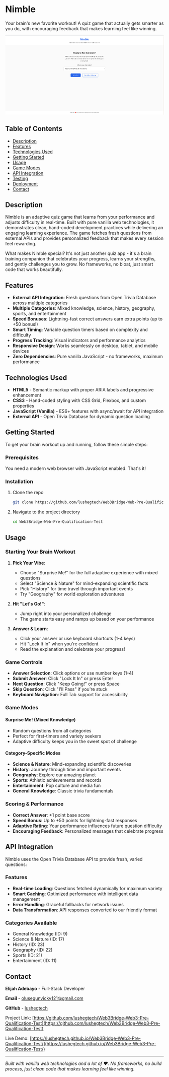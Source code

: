 # Nimble

Your brain's new favorite workout! A quiz game that actually gets smarter as you do, with encouraging feedback that makes learning feel like winning.

![Nimble Quiz Game Screenshot](./assets/screenshot.png)

## Table of Contents

- [Description](#description)
- [Features](#features)
- [Technologies Used](#technologies-used)
- [Getting Started](#getting-started)
- [Usage](#usage)
- [Game Modes](#game-modes)
- [API Integration](#api-integration)
- [Testing](#testing)
- [Deployment](#deployment)
- [Contact](#contact)

## Description

Nimble is an adaptive quiz game that learns from your performance and adjusts difficulty in real-time. Built with pure vanilla web technologies, it demonstrates clean, hand-coded development practices while delivering an engaging learning experience. The game fetches fresh questions from external APIs and provides personalized feedback that makes every session feel rewarding.

What makes Nimble special? It's not just another quiz app - it's a brain training companion that celebrates your progress, learns your strengths, and gently challenges you to grow. No frameworks, no bloat, just smart code that works beautifully.

## Features

- **External API Integration**: Fresh questions from Open Trivia Database across multiple categories
- **Multiple Categories**: Mixed knowledge, science, history, geography, sports, and entertainment
- **Speed Bonuses**: Lightning-fast correct answers earn extra points (up to +50 bonus!)
- **Smart Timing**: Variable question timers based on complexity and difficulty
- **Progress Tracking**: Visual indicators and performance analytics
- **Responsive Design**: Works seamlessly on desktop, tablet, and mobile devices
- **Zero Dependencies**: Pure vanilla JavaScript - no frameworks, maximum performance

## Technologies Used

- **HTML5** - Semantic markup with proper ARIA labels and progressive enhancement
- **CSS3** - Hand-coded styling with CSS Grid, Flexbox, and custom properties
- **JavaScript (Vanilla)** - ES6+ features with async/await for API integration
- **External API** - Open Trivia Database for dynamic question loading

## Getting Started

To get your brain workout up and running, follow these simple steps:

### Prerequisites

You need a modern web browser with JavaScript enabled. That's it!

### Installation

1. Clone the repo
   ```bash
   git clone https://github.com/lushegtech/Web3Bridge-Web-Pre-Qualification-Test.git
   ```

2. Navigate to the project directory
   ```bash
   cd Web3Bridge-Web-Pre-Qualification-Test
   ```

## Usage

### Starting Your Brain Workout

1. **Pick Your Vibe**: 
   - Choose "Surprise Me!" for the full adaptive experience with mixed questions
   - Select "Science & Nature" for mind-expanding scientific facts
   - Pick "History" for time travel through important events
   - Try "Geography" for world exploration adventures

2. **Hit "Let's Go!"**: 
   - Jump right into your personalized challenge
   - The game starts easy and ramps up based on your performance

3. **Answer & Learn**:
   - Click your answer or use keyboard shortcuts (1-4 keys)
   - Hit "Lock It In" when you're confident
   - Read the explanation and celebrate your progress!

### Game Controls

- **Answer Selection**: Click options or use number keys (1-4)
- **Submit Answer**: Click "Lock It In" or press Enter
- **Next Question**: Click "Keep Going!" or press Space
- **Skip Question**: Click "I'll Pass" if you're stuck
- **Keyboard Navigation**: Full Tab support for accessibility

### Game Modes

#### Surprise Me! (Mixed Knowledge)
- Random questions from all categories
- Perfect for first-timers and variety seekers
- Adaptive difficulty keeps you in the sweet spot of challenge

#### Category-Specific Modes
- **Science & Nature**: Mind-expanding scientific discoveries
- **History**: Journey through time and important events  
- **Geography**: Explore our amazing planet
- **Sports**: Athletic achievements and records
- **Entertainment**: Pop culture and media fun
- **General Knowledge**: Classic trivia fundamentals

### Scoring & Performance

- **Correct Answer**: +1 point base score
- **Speed Bonus**: Up to +50 points for lightning-fast responses
- **Adaptive Rating**: Your performance influences future question difficulty
- **Encouraging Feedback**: Personalized messages that celebrate progress

## API Integration

Nimble uses the Open Trivia Database API to provide fresh, varied questions:

### Features
- **Real-time Loading**: Questions fetched dynamically for maximum variety
- **Smart Caching**: Optimized performance with intelligent data management
- **Error Handling**: Graceful fallbacks for network issues
- **Data Transformation**: API responses converted to our friendly format

### Categories Available
- General Knowledge (ID: 9)
- Science & Nature (ID: 17) 
- History (ID: 23)
- Geography (ID: 22)
- Sports (ID: 21)
- Entertainment (ID: 11)

## Contact

**Elijah Adebayo** - Full-Stack Developer

**Email** - olusegunvicky121@gmail.com

**GitHub** - [lushegtech](https://github.com/lushegtech)

Project Link: [https://github.com/lushegtech/Web3Bridge-Web3-Pre-Qualification-Test](https://github.com/lushegtech/Web3Bridge-Web3-Pre-Qualification-Test)

Live Demo: [https://lushegtech.github.io/Web3Bridge-Web3-Pre-Qualification-Test/](https://lushegtech.github.io/Web3Bridge-Web3-Pre-Qualification-Test/)

---

*Built with vanilla web technologies and a lot of ❤️. No frameworks, no build process, just clean code that makes learning feel like winning.*